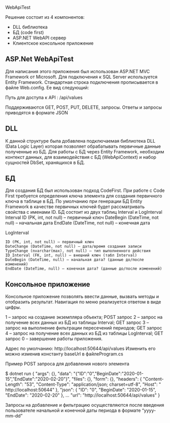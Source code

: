 WebApiTest

Решение состоит из 4 компонентов:

- DLL библиотека
- БД (code first)
- ASP.NET WebAPI сервер
- Клиентское консольное приложение


## ASP.Net WebApiTest

Для написания этого приложения был использован ASP.NET MVC Framework от Microsoft. Для подключения к SQL Server используется Entity Framework. Стандартная строка подключения прописывается  в файле Web.config. Ее вид следующий:

<connectionStrings>
<add name="WebApiContext"
connectionString="Data Source=(LocalDb)\MSSQLLocalDB;
AttachDBFilename=|DataDirectory|\WebApiTest1.mdf 
Initial Catalog=WebApiTest;Integrated Security=SSPI;" providerName="System.Data.SqlClient"/>
</connectionStrings>

Путь для доступа к API : /api/values

Поддерживаются GET, POST, PUT, DELETE, запросы. Ответы и запросы приводятся в формате JSON


## DLL

К данной структуре была добавлена подключаемая библиотека DLL (Data Logic Layer) которая позволяет обрабатывать первичные данные полученные из БД. Для работы с БД через Entity Framework, необходим контекст данных, для взаимодействия с БД (WebApiContext) и набор сущностей DbSet<T>, хранящихся в БД.

## БД

Для создания БД был использован подход CodeFirst. При работе с Code First требуется определения ключа элемента для создания первичного ключа в таблице в БД. По умолчанию при генерации БД Entity Framework в качестве первичных ключей будет рассматривать свойства с именами ID.
БД состоит из двух таблиц Interval и LogInterval
Interval
	ID (PK, int, not null) – первичный ключ
	DateBegin (DateTime, not null) – начальная дата
	EndDate (DateTime, not null) – конечная дата

LogInterval

	ID (PK, int, not null) – первичный ключ
	DateChange (DateTime, not null) – дата/время создания записи
	TypeChange (nvarchar(max), not null) – тип выполненного действия
	ID_Interval (FK, int, null) – внешний ключ (табл Interval)
    DateBegin (DateTime, null) – начальная дата? (данные до/после изменений)
	EndDate (DateTime, null) – конечная дата? (данные до/после изменений)

## Консольное приложение

Консольное приложение позволять ввести данные, вызвать методы и отобразить результат. Навигация по меню реализуется ответом в виде цифры.

1 – запрос на создание экземпляра объекта; POST запрос
2 – запрос на получение всех данных из БД из таблицы Interval; GET запрос
3 – запрос на выполнение фильтрации пересечений периодов; GET запрос
4 – запрос на получение всех данных из БД из таблицы LogInterval; GET запрос
0 – завершение работы приложения.

Адрес по умолчанию: http://localhost:50644/api/values Изменить его можно изменив константу baseUrl в файлеProgram.cs

Пример POST запроса для добавления нового элемента

$ dotnet run
{
    "args": {},
    "data": "{\"ID\":\"0\",\"BeginDate\":\"2020-01-15\",\"EndDate\":\"2020-02-20\"}",
    "files": {},
    "form": {},
    "headers": {
    "Content-Length": "53",
    "Content-Type": "application/json; charset=utf-8",
    "Host": " http://localhost:50644"
    },
    "json": {
    "ID": "0",
    "BeginDate": "2020-01-15",
    "EndDate": "2020-02-20"
    },
    ...
    "url": "http://localhost:50644/api/values"
}

Запросы на добавление и фильтрацию осуществляются после введения пользователе начальной и конечной даты периода в формате “yyyy-mm-dd”
